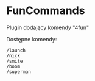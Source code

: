 # FunCommands
Plugin dodający komendy "4fun"

Dostępne komendy:
```
/launch
/nick 
/smite 
/boom
/superman
```
